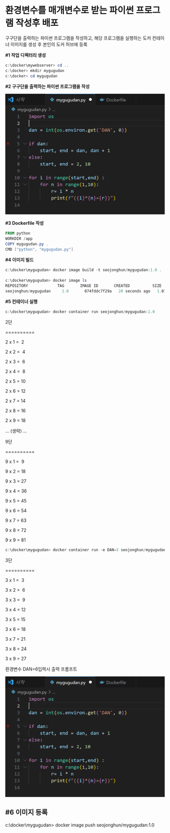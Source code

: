 # 환경변수를 매개변수로 받는 파이썬 프로그램 작성후 배포

구구단을 출력하는 파이썬 프로그램을 작성하고, 해당 프로그램을 실행하는 도커 컨테이너 이미지를 생성 후 본인의 도커 허브에 등록

**#1 작업 디렉터리 생성**

```powershell
c:\docker\mywebserver> cd ..
c:\docker> mkdir mygugudan
c:\docker> cd mygugudan
```

**#2 구구단을 출력하는 파이썬 프로그램을 작성**

![Alt text](img/image.png)

****#3 Dockerfile 작성****

```powershell
FROM python
WORKDIR /app
COPY mygugudan.py .
CMD ["python", "mygugudan.py"]
```

**#4 이미지 빌드**

```powershell
c:\docker\mygugudan> docker image build -t seojonghun/mygugudan:1.0 .

c:\docker\mygugudan> docker image ls
REPOSITORY             TAG       IMAGE ID       CREATED          SIZE
seojonghun/mygugudan     1.0       074fddc7f29a   20 seconds ago   1.01GB
```

**#5 컨테이너 실행**

```powershell
c:\docker\mygugudan> docker container run seojonghun/mygugudan:1.0
```

2단

==========

2 x 1 =  2

2 x 2 =  4

2 x 3 =  6

2 x 4 =  8

2 x 5 = 10

2 x 6 = 12

2 x 7 = 14

2 x 8 = 16

2 x 9 = 18

... (생략) ...

9단

==========

9 x 1 =  9

9 x 2 = 18

9 x 3 = 27

9 x 4 = 36

9 x 5 = 45

9 x 6 = 54

9 x 7 = 63

9 x 8 = 72

9 x 9 = 81

```powershell
c:\docker\mygugudan> docker container run -e DAN=3 seojonghun/mygugudan:1.0
```

3단

==========

3 x 1 =  3

3 x 2 =  6

3 x 3 =  9

3 x 4 = 12

3 x 5 = 15

3 x 6 = 18

3 x 7 = 21

3 x 8 = 24

3 x 9 = 27

환경변수 DAN=6입력시 출력 프롬프트

![Alt text](img/image-1.png)

## **#6 이미지 등록**

c:\docker\mygugudan> docker image push seojonghun/mygugudan:1.0